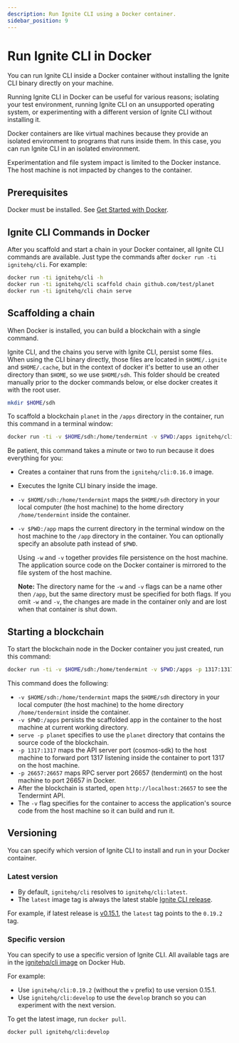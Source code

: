 ```yaml
---
description: Run Ignite CLI using a Docker container.
sidebar_position: 9
---
```


# Run Ignite CLI in Docker

You can run Ignite CLI inside a Docker container without installing the Ignite CLI binary directly on your machine.

Running Ignite CLI in Docker can be useful for various reasons; isolating your test environment, running Ignite CLI on an unsupported operating system, or experimenting with a different version of Ignite CLI without installing it.

Docker containers are like virtual machines because they provide an isolated environment to programs that runs inside them. In this case, you can run Ignite CLI in an isolated environment.

Experimentation and file system impact is limited to the Docker instance. The host machine is not impacted by changes to the container.

## Prerequisites

Docker must be installed. See [Get Started with Docker](https://www.docker.com/get-started).

## Ignite CLI Commands in Docker

After you scaffold and start a chain in your Docker container, all Ignite CLI commands are available. Just type the commands after `docker run -ti ignitehq/cli`. For example:

```bash
docker run -ti ignitehq/cli -h
docker run -ti ignitehq/cli scaffold chain github.com/test/planet
docker run -ti ignitehq/cli chain serve
```

## Scaffolding a chain

When Docker is installed, you can build a blockchain with a single command.

Ignite CLI, and the chains you serve with Ignite CLI, persist some files.
When using the CLI binary directly, those files are located in `$HOME/.ignite`
and `$HOME/.cache`, but in the context of docker it's better to use an other
directory than `$HOME`, so we use `$HOME/sdh`. This folder should be created
manually prior to the docker commands below, or else docker creates it with the
root user.

```bash
mkdir $HOME/sdh
```

To scaffold a blockchain `planet` in the `/apps` directory in the container, run this command in a terminal window:

```bash
docker run -ti -v $HOME/sdh:/home/tendermint -v $PWD:/apps ignitehq/cli:0.16.0 scaffold chain github.com/hello/planet
```

Be patient, this command takes a minute or two to run because it does everything for you:

- Creates a container that runs from the `ignitehq/cli:0.16.0` image.
- Executes the Ignite CLI binary inside the image.
- `-v $HOME/sdh:/home/tendermint` maps the `$HOME/sdh` directory in your local computer (the host machine) to the home directory `/home/tendermint` inside the container. 
- `-v $PWD:/app` maps the current directory in the terminal window on the host machine to the `/app` directory in the container. You can optionally specify an absolute path instead of `$PWD`.

    Using `-w` and `-v` together provides file persistence on the host machine. The application source code on the Docker container is mirrored to the file system of the host machine.

    **Note:** The directory name for the `-w` and `-v` flags can be a name other then `/app`, but the same directory must be specified for both flags. If you omit `-w` and `-v`, the changes are made in the container only and are lost when that container is shut down.

## Starting a blockchain

To start the blockchain node in the Docker container you just created, run this command:

```bash
docker run -ti -v $HOME/sdh:/home/tendermint -v $PWD:/apps -p 1317:1317 -p 26657:26657 ignitehq/cli:0.16.0 chain serve -p planet
```

This command does the following:

- `-v $HOME/sdh:/home/tendermint` maps the `$HOME/sdh` directory in your local computer (the host machine) to the home directory `/home/tendermint` inside the container.
- `-v $PWD:/apps` persists the scaffolded app in the container to the host machine at current working directory.
- `serve -p planet` specifies to use the `planet` directory that contains the source code of the blockchain.
- `-p 1317:1317` maps the API server port (cosmos-sdk) to the host machine to forward port 1317 listening inside the container to port 1317 on the host machine.
- `-p 26657:26657` maps RPC server port 26657 (tendermint) on the host machine to port 26657 in Docker.
- After the blockchain is started, open `http://localhost:26657` to see the Tendermint API.
- The `-v` flag specifies for the container to access the application's source code from the host machine so it can build and run it.

## Versioning

You can specify which version of Ignite CLI to install and run in your Docker container.

### Latest version

- By default, `ignitehq/cli` resolves to `ignitehq/cli:latest`.
- The `latest` image tag is always the latest stable [Ignite CLI release](https://github.com/ignite/cli/releases).

For example, if latest release is [v0.15.1](https://github.com/ignite/cli/releases/tag/v0.19.2), the `latest` tag points to the `0.19.2` tag.

### Specific version

You can specify to use a specific version of Ignite CLI. All available tags are in the [ignitehq/cli image](https://hub.docker.com/r/ignitehq/cli/tags?page=1&ordering=last_updated) on Docker Hub.

For example:

- Use `ignitehq/cli:0.19.2` (without the `v` prefix) to use version 0.15.1.
- Use `ignitehq/cli:develop` to use the `develop` branch so you can experiment with the next version.

To get the latest image, run `docker pull`.

```bash
docker pull ignitehq/cli:develop
```
